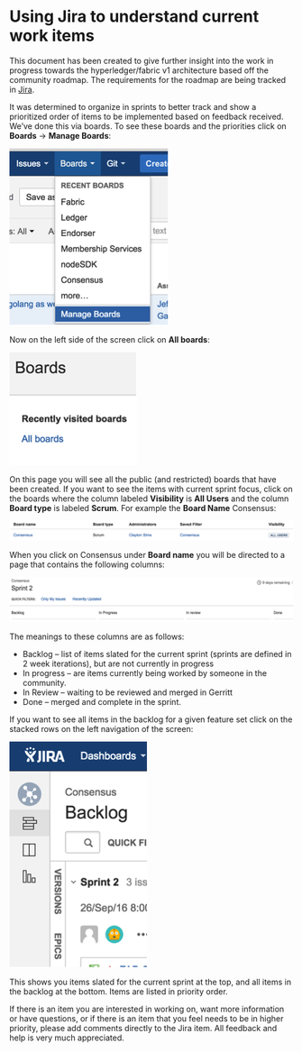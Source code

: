 # Using Jira to understand current work items

This document has been created to give further insight into the work in progress
towards the hyperledger/fabric v1 architecture based off the community roadmap.
The requirements for the roadmap are being tracked in [Jira]( https://jira.hyperledger.org/).

It was determined to organize in sprints to better track and show a prioritized
order of items to be implemented based on feedback received. We’ve done this via
boards.
To see these boards and the priorities click on **Boards** -> **Manage Boards**:

![Jira boards](images/Jira.png)

Now on the left side of the screen click on **All boards**:

![Jira boards](images/Jira1.png)

On this page you will see all the public (and restricted) boards that have been
created. If you want to see the items with current sprint focus, click on the
boards where the column labeled **Visibility** is **All Users** and the column
**Board type** is labeled **Scrum**. For example the **Board Name** Consensus:

![Jira boards](images/Jira2.png)

When you click on Consensus under **Board name** you will be directed to a page
that contains the following columns:

![Jira boards](images/Jira3.png)

The meanings to these columns are as follows:

*	Backlog – list of items slated for the current sprint (sprints are defined in
  2 week iterations), but are not currently in progress
*	In progress – are items currently being worked by someone in the community.
*	In Review – waiting to be reviewed and merged in Gerritt
*	Done – merged and complete in the sprint.

If you want to see all items in the backlog for a given feature set click on the
stacked rows on the left navigation of the screen:

![Jira boards](images/Jira4.png)

This shows you items slated for the current sprint at the top, and all items in
the backlog at the bottom. Items are listed in priority order.

If there is an item you are interested in working on, want more information or
have questions, or if there is an item that you feel needs to be in higher
priority, please add comments directly to the Jira item. All feedback and help
is very much appreciated.

